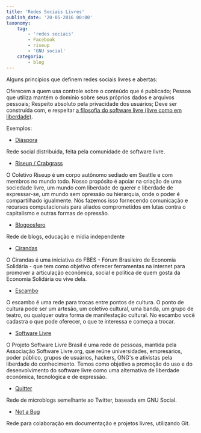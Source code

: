 ```yaml
---
title: 'Redes Sociais Livres'
publish_date: '20-05-2016 00:00'
taxonomy:
    tag:
        - 'redes sociais'
        - Facebook
        - riseup
        - 'GNU social'
    categoria:
        - blog
---
```


Alguns princípios que definem redes sociais livres e abertas:

Oferecem a quem usa controle sobre o conteúdo que é publicado;
Pessoa que utiliza mantém o domínio sobre seus próprios dados e arquivos pessoais;
Respeito absoluto pela privacidade dos usuários;
Deve ser construída com, e respeitar [a filosofia do software livre (livre como em liberdade)](https://www.gnu.org/philosophy/free-sw.html). 

Exemplos:

* [Diáspora](https://diasporabr.com.br)

Rede social distribuida, feita pela comunidade de software livre.

* [Riseup / Crabgrass](https://we.riseup.net/)

O Coletivo Riseup é um corpo autônomo sediado em Seattle e com membros no mundo todo. Nosso propósito é apoiar na criação de uma sociedade livre, um mundo com liberdade de querer e liberdade de expressar-se, um mundo sem opressão ou hierarquia, onde o poder é compartilhado igualmente. Nós fazemos isso fornecendo comunicação e recursos computacionais para aliados comprometidos em lutas contra o capitalismo e outras formas de opressão.

* [Blogoosfero](http://blogoosfero.cc)

Rede de blogs, educação e mídia independente

* [Cirandas](http://cirandas.net)

O Cirandas é uma iniciativa do FBES - Fórum Brasileiro de Economia Solidária - que tem como objetivo oferecer ferramentas na internet para promover a articulação econômica, social e política de quem gosta da Economia Solidária ou vive dela. 

* [Escambo](http://escambo.org.br/)

O escambo é uma rede para trocas entre pontos de cultura. O ponto de cultura pode ser um artesão, um coletivo cultural, uma banda, um grupo de teatro, ou qualquer outra forma de manifestação cultural. No escambo você cadastra o que pode oferecer, o que te interessa e começa a trocar. 

* [Software Livre](http://softwarelivre.org/)

O Projeto Software Livre Brasil é uma rede de pessoas, mantida pela Associação Software Livre.org, que reúne universidades, empresários, poder público, grupos de usuários, hackers, ONG's e ativistas pela liberdade do conhecimento. Temos como objetivo a promoção do uso e do desenvolvimento do software livre como uma alternativa de liberdade econômica, tecnológica e de expressão.

* [Quitter](https://quitter.se/)

Rede de microblogs semelhante ao Twitter, baseada em GNU Social.

* [Not a Bug](https://notabug.org/)

Rede para colaboração em documentação e projetos livres, utilizando Git.